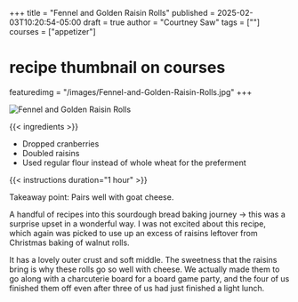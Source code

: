 +++
title = "Fennel and Golden Raisin Rolls"
published = 2025-02-03T10:20:54-05:00
draft = true
author = "Courtney Saw"
tags = [""]
courses = ["appetizer"]
# recipe thumbnail on courses
featuredimg = "/images/Fennel-and-Golden-Raisin-Rolls.jpg"
+++

<!-- image used on the recipe schema -->
![Fennel and Golden Raisin Rolls](/images/Fennel-and-Golden-Raisin-Rolls.jpg)

{{< ingredients >}}

* Dropped cranberries
* Doubled raisins
* Used regular flour instead of whole wheat for the preferment


{{< instructions duration="1 hour" >}}

Takeaway point: Pairs well with goat cheese.

A handful of recipes into this sourdough bread baking journey -> this was a surprise upset in a wonderful way. I was not excited about this recipe, which again was picked to use up an excess of raisins leftover from Christmas baking of walnut rolls. 

It has a lovely outer crust and soft middle. The sweetness that the raisins bring is why these rolls go so well with cheese. We actually made them to go along with a charcuterie board for a board game party, and the four of us finished them off even after three of us had just finished a light lunch.
